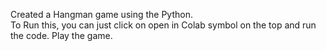 Created a Hangman game using the Python.  
To Run this, you can just click on open in Colab symbol on the top and run the code. 
Play the game.
